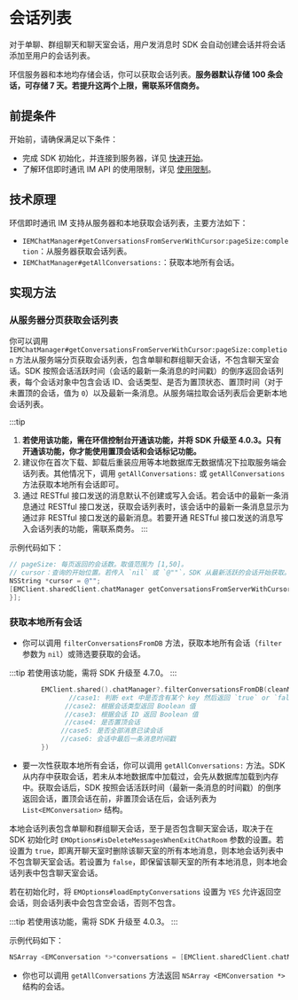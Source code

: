 # 会话列表

<Toc />

对于单聊、群组聊天和聊天室会话，用户发消息时 SDK 会自动创建会话并将会话添加至用户的会话列表。

环信服务器和本地均存储会话，你可以获取会话列表。**服务器默认存储 100 条会话，可存储 7 天。若提升这两个上限，需联系环信商务。**

## 前提条件

开始前，请确保满足以下条件：

- 完成 SDK 初始化，并连接到服务器，详见 [快速开始](quickstart.html)。
- 了解环信即时通讯 IM API 的使用限制，详见 [使用限制](/product/limitation.html)。

## 技术原理

环信即时通讯 IM 支持从服务器和本地获取会话列表，主要方法如下：

- `IEMChatManager#getConversationsFromServerWithCursor:pageSize:completion`：从服务器获取会话列表。
- `IEMChatManager#getAllConversations:`：获取本地所有会话。

## 实现方法

### 从服务器分页获取会话列表

你可以调用 `IEMChatManager#getConversationsFromServerWithCursor:pageSize:completion` 方法从服务端分页获取会话列表，包含单聊和群组聊天会话，不包含聊天室会话。SDK 按照会话活跃时间（会话的最新一条消息的时间戳）的倒序返回会话列表，每个会话对象中包含会话 ID、会话类型、是否为置顶状态、置顶时间（对于未置顶的会话，值为 `0`）以及最新一条消息。从服务端拉取会话列表后会更新本地会话列表。

:::tip
1. **若使用该功能，需在环信控制台开通该功能，并将 SDK 升级至 4.0.3。只有开通该功能，你才能使用置顶会话和会话标记功能。** 
2. 建议你在首次下载、卸载后重装应用等本地数据库无数据情况下拉取服务端会话列表。其他情况下，调用 `getAllConversations:` 或 `getAllConversations` 方法获取本地所有会话即可。
3. 通过 RESTful 接口发送的消息默认不创建或写入会话。若会话中的最新一条消息通过 RESTful 接口发送，获取会话列表时，该会话中的最新一条消息显示为通过非 RESTful 接口发送的最新消息。若要开通 RESTful 接口发送的消息写入会话列表的功能，需联系商务。
:::

示例代码如下：

```objectivec
// pageSize: 每页返回的会话数。取值范围为 [1,50]。
// cursor：查询的开始位置。若传入 `nil` 或 `@""`，SDK 从最新活跃的会话开始获取。
NSString *cursor = @"";
[EMClient.sharedClient.chatManager getConversationsFromServerWithCursor:cursor pageSize:20 completion:^(EMCursorResult<EMConversation *> * _Nullable result, EMError * _Nullable error) {
}];
```

### 获取本地所有会话

- 你可以调用 `filterConversationsFromDB` 方法，获取本地所有会话（`filter` 参数为 `nil`）或筛选要获取的会话。

:::tip
若使用该功能，需将 SDK 升级至 4.7.0。
:::

```Swift
        EMClient.shared().chatManager?.filterConversationsFromDB(cleanMemoryCache: true, filter: { conversation in
               //case1: 判断 ext 中是否含有某个 key 然后返回 `true` or `false`
              //case2: 根据会话类型返回 Boolean 值
              //case3: 根据会话 ID 返回 Boolean 值
              //case4: 是否置顶会话
             //case5: 是否全部消息已读会话
             //case6: 会话中最后一条消息时间戳
        })
 ```

- 要一次性获取本地所有会话，你可以调用 `getAllConversations:` 方法。SDK 从内存中获取会话，若未从本地数据库中加载过，会先从数据库加载到内存中。获取会话后，SDK 按照会话活跃时间（最新一条消息的时间戳）的倒序返回会话，置顶会话在前，非置顶会话在后，会话列表为 `List<EMConversation>` 结构。

本地会话列表包含单聊和群组聊天会话，至于是否包含聊天室会话，取决于在 SDK 初始化时 `EMOptions#isDeleteMessagesWhenExitChatRoom` 参数的设置。若设置为 `true`，即离开聊天室时删除该聊天室的所有本地消息，则本地会话列表中不包含聊天室会话。若设置为 `false`，即保留该聊天室的所有本地消息，则本地会话列表中包含聊天室会话。

若在初始化时，将 `EMOptions#loadEmptyConversations` 设置为 `YES` 允许返回空会话，则会话列表中会包含空会话，否则不包含。

:::tip
若使用该功能，需将 SDK 升级至 4.0.3。
:::

示例代码如下：

```objectivec
NSArray <EMConversation *>*conversations = [EMClient.sharedClient.chatManager getAllConversations:YES];
```

- 你也可以调用 `getAllConversations` 方法返回 `NSArray <EMConversation *>` 结构的会话。



